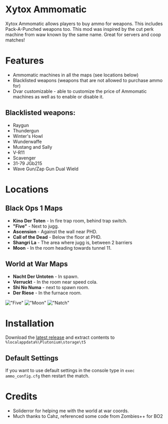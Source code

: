 # Xytox Ammomatic
Xytox Ammomatic allows players to buy ammo for weapons. This includes Pack-A-Punched weapons too. This mod was inspired by the cut perk machine from waw known by the same name. Great for servers and coop matches!

# Features
* Ammomatic machines in all the maps (see locations below)
* Blacklisted weapons (weapons that are not allowed to purchase ammo for)
* Dvar customizable - able to customize the price of Ammomatic machines as well as to enable or disable it.

## Blacklisted weapons:
* Raygun 
* Thundergun
* Winter's Howl
* Wunderwaffe
* Mustang and Sally
* V-R11
* Scavenger
* 31-79 JGb215
* Wave Gun/Zap Gun Dual Wield

# Locations

## Black Ops 1 Maps

* **Kino Der Toten** - In fire trap room, behind trap switch.
* **"Five"** - Next to jugg.
* **Ascension** - Against the wall near PHD.
* **Call of the Dead** - Below the floor at PHD.
* **Shangri La** - The area where jugg is, between 2 barriers
* **Moon** - In the room heading towards tunnel 11.

## World at War Maps

* **Nacht Der Untoten** - In spawn.
* **Verruckt** - In the room near speed cola.
* **Shi No Numa** - next to spawn room.
* **Der Riese** - In the furnace room.

!["Five"](https://cdn.discordapp.com/attachments/675464651248762933/997916394324754532/five.png?width=978&height=550)
!["Moon"](https://cdn.discordapp.com/attachments/675464651248762933/997916395041992834/moon.png?width=978&height=550)
!["Natch"](https://cdn.discordapp.com/attachments/675464651248762933/997916393859203092/natch.png?width=978&height=550)

# Installation
Download the [latest release](https://github.com/pistakilla/Xytox-Ammomatic/releases/download/1.1/xytox_ammomatic_v1.1.zip) and extract contents to `%localappdata%\Plutonium\storage\t5`

## Default Settings
If you want to use default settings in the console type in `exec ammo_config.cfg` then restart the match.

# Credits
* Soliderror for helping me with the world at war coords.
* Much thanks to Cahz, referenced some code from Zombies++ for BO2

